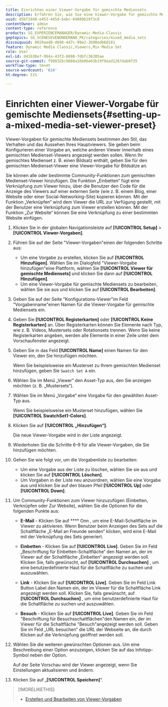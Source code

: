 ```yaml
---
title: Einrichten einer Viewer-Vorgabe für gemischte Mediensets
description: Erfahren Sie, wie Sie eine Viewer-Vorgabe für gemischte Mediensets einrichten.
uuid: d5bf1840-e453-445d-bebc-84889b29f3c8
contentOwner: admin
content-type: reference
products: SG_EXPERIENCEMANAGER/Dynamic-Media-Classic
geptopics: SG_SCENESEVENONDEMAND_PK/categories/mixed_media_sets
discoiquuid: 8029aad8-d696-4d7c-99e2-3b08edb68181
feature: Dynamic Media Classic,Viewers,Mix Media Set
role: User
exl-id: d41b30e7-994a-43f3-8698-7dbfc36305ae
source-git-commit: f99832bc9660a16b06e63b19f9ead1267dab0f35
workflow-type: tm+mt
source-wordcount: '614'
ht-degree: 51%

---
```


# Einrichten einer Viewer-Vorgabe für gemischte Mediensets{#setting-up-a-mixed-media-set-viewer-preset}

Viewer-Vorgaben für gemischte Mediensets bestimmen den Stil, das Verhalten und das Aussehen Ihres Hauptviewers. Sie geben beim Konfigurieren einer Vorgabe an, welche anderen Viewer innerhalb eines gemischten Medienset-Viewers angezeigt werden sollen. Wenn Ihr gemischtes Medienset z. B. einen Bildsatz enthält, geben Sie für den gemischten Medienset-Viewer eine Viewer-Vorgabe für Bildsätze an.

Sie können alle oder bestimmte Community-Funktionen zum gemischten Medienset-Viewer hinzufügen. Die Funktion „Einbetten“ fügt eine Verknüpfung zum Viewer hinzu, über die Benutzer den Code für die Anzeige des Viewers auf einer externen Seite (wie z. B. einem Blog, einer Website oder einer Social-Networking-Site) kopieren können. Mit der Funktion „Verknüpfen“ wird dem Viewer die URL zur Verfügung gestellt, mit der Benutzer eine Verknüpfung zum Viewer erstellen können. Mit der Funktion „Zur Website“ können Sie eine Verknüpfung zu einer bestimmten Website einfügen.

1. Klicken Sie in der globalen Navigationsleiste auf **[!UICONTROL Setup]** > **[!UICONTROL Viewer-Vorgaben]**.
1. Führen Sie auf der Seite &quot;Viewer-Vorgaben&quot;einen der folgenden Schritte aus:

   * Um eine Vorgabe zu erstellen, klicken Sie auf **[!UICONTROL Hinzufügen]**. Wählen Sie im Dialogfeld &quot;Viewer-Vorgabe hinzufügen&quot;eine Plattform, wählen Sie **[!UICONTROL Viewer für gemischte Mediensets]** und klicken Sie dann auf **[!UICONTROL Hinzufügen]**.
   * Um eine Viewer-Vorgabe für gemischte Mediensets zu bearbeiten, wählen Sie sie aus und klicken Sie auf **[!UICONTROL Bearbeiten]**.

1. Geben Sie auf der Seite &quot;Konfigurations-Viewer&quot;im Feld &quot;Vorgabenname&quot;einen Namen für die Viewer-Vorgabe für gemischte Mediensets ein.
1. Geben Sie **[!UICONTROL Registerkarten]** oder **[!UICONTROL Keine Registerkarten]** an. Über Registerkarten können Sie Elemente nach Typ, wie z. B. Videos, Mustersets oder Rotationsets trennen. Wenn Sie keine Registerkarten angeben, werden alle Elemente in einer Zeile unter dem Vorschaufenster angezeigt.
1. Geben Sie in das Feld **[!UICONTROL Name]** einen Namen für den Viewer ein, den Sie hinzufügen möchten.

   Wenn Sie beispielsweise ein Musterset zu Ihrem gemischten Medienset hinzufügen, geben Sie `Swatch Set A` ein.

1. Wählen Sie im Menü „Viewer“ den Asset-Typ aus, den Sie anzeigen möchten (z. B. „Mustersets“).
1. Wählen Sie im Menü „Vorgabe“ eine Vorgabe für den gewählten Asset-Typ aus.

   Wenn Sie beispielsweise ein Musterset hinzufügen, wählen Sie **[!UICONTROL SwatchSet1-Colors]**.

1. Klicken Sie auf **[!UICONTROL „Hinzufügen“]**.

   Die neue Viewer-Vorgabe wird in der Liste angezeigt.

1. Wiederholen Sie die Schritte 6–9 für alle Viewer-Vorgaben, die Sie hinzufügen möchten.
1. Gehen Sie wie folgt vor, um die Vorgabenliste zu bearbeiten:

   * Um eine Vorgabe aus der Liste zu löschen, wählen Sie sie aus und klicken Sie auf **[!UICONTROL Löschen]**.
   * Um Vorgaben in der Liste neu anzuordnen, wählen Sie eine Vorgabe aus und klicken Sie auf den blauen Pfeil **[!UICONTROL Up]** oder **[!UICONTROL Down]**.

1. Um Community-Funktionen zum Viewer hinzuzufügen (Einbetten, Verknüpfen oder Zur Website), wählen Sie die Optionen für die folgenden Punkte aus:

   * **E-Mail**  - Klicken Sie auf  **** Onn , um eine E-Mail-Schaltfläche im Viewer zu aktivieren. Wenn Benutzer beim Anzeigen des Sets auf die Schaltfläche „E-Mail an Freunde senden“ klicken, wird eine E-Mail mit der Verknüpfung des Sets generiert.

   * **Einbetten**  - Klicken Sie auf  **[!UICONTROL Live]**. Geben Sie im Feld „Beschriftung für Einbetten-Schaltfläche“ den Namen an, der im Viewer auf der Schaltfläche „Einbetten“ angezeigt werden soll. Klicken Sie, falls gewünscht, auf **[!UICONTROL Durchsuchen]** , um eine benutzerdefinierte Haut für die Schaltfläche zu suchen und auszuwählen.

   * **Link**  - Klicken Sie auf  **[!UICONTROL Live]**. Geben Sie im Feld Link Button Label den Namen ein, der im Viewer für die Schaltfläche Link angezeigt werden soll. Klicken Sie, falls gewünscht, auf **[!UICONTROL Durchsuchen]** , um eine benutzerdefinierte Haut für die Schaltfläche zu suchen und auszuwählen.

   * **Besuch**  - Klicken Sie auf  **[!UICONTROL Live]**. Geben Sie im Feld &quot;Beschriftung für Besuchsschaltflächen&quot;den Namen ein, der im Viewer für die Schaltfläche &quot;Besuch&quot;angezeigt werden soll. Geben Sie im Feld „URL besuchen“ die URL der Webseite an, die durch Klicken auf die Verknüpfung geöffnet werden soll.

1. Wählen Sie die weiteren gewünschten Optionen aus. Um eine Beschreibung einer Option anzuzeigen, klicken Sie auf das Infotipp-Symbol neben der Option.

   Auf der Seite Vorschau wird der Viewer angezeigt, wenn Sie Einstellungen aktualisieren und ändern.

1. Klicken Sie auf „**[!UICONTROL Speichern]**“.

>[!MORELIKETHIS]
>
>* [Erstellen und Bearbeiten von Viewer-Vorgaben](application-setup.md#adding_and_editing_viewer_presets)

